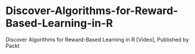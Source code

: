 # Discover-Algorithms-for-Reward-Based-Learning-in-R
Discover Algorithms for Reward-Based Learning in R [Video], Published by Packt
